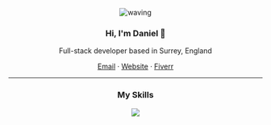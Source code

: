 <div align="center" >
 
 ![waving](https://capsule-render.vercel.app/api?type=waving&height=90&color=gradient)
 
</div>

<h3 align="center">Hi, I'm Daniel 👋</h3>
<p align="center">Full-stack developer based in Surrey, England</p>

<p align="center">
  <a href="mailto:djvgeorge@gmail.com">Email</a>  ·
  <a href="https://google.com">Website</a>  ·
  <a href="https://www.fiverr.com/programmer_guy1">Fiverr</a>
</p>

---

<h3 align="center">My Skills</h3>
<p align="center">
  <img src="https://skillicons.dev/icons?perline=10&i=js,html,css,ts,nodejs,nextjs,react,tailwind,svelte,sass,py,flask,mysql,c,git,supabase,tailwind,unity,cs,figma" />
</p>
